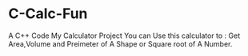# C-Calc-Fun
A C++ Code
My Calculator Project
You can Use this calculator to : Get Area,Volume and Preimeter of A Shape or Square root of A Number.
